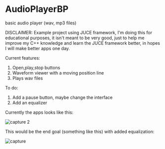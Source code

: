 # AudioPlayerBP
basic audio player (wav, mp3 files)


DISCLAIMER: Example project using JUCE framework, I'm doing this for educational purposes, it isn't meant to be very good, just
to help me improve my C++ knowledge and learn the JUCE framework better, in hopes I will make better apps one day.

Current features:
1. Open,play,stop buttons
2. Waveform viewer with a moving position line
3. Plays wav files


To do:
1. Add a pause button, maybe change the interface
2. Add an equalizer


Currently the apps looks like this:

![capture 2](https://user-images.githubusercontent.com/46653661/53829610-d39a9d80-3f80-11e9-96d3-446f2849cf8b.PNG)

This would be the end goal (something like this) with added equalization:

![capture](https://user-images.githubusercontent.com/46653661/53829617-d5fcf780-3f80-11e9-9524-eca6a14700a9.PNG)
